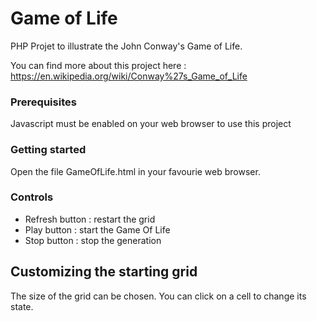 # Game of Life

PHP Projet to illustrate the John Conway's Game of Life.

You can find more about this project here :  https://en.wikipedia.org/wiki/Conway%27s_Game_of_Life

### Prerequisites

Javascript must be enabled on your web browser to use this project

### Getting started

Open the file GameOfLife.html in your favourie web browser.

### Controls

- Refresh button : restart the grid
- Play button : start the Game Of Life
- Stop button : stop the generation

## Customizing the starting grid

The size of the grid can be chosen.
You can click on a cell to change its state.



